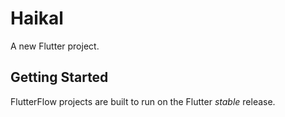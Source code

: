 # Haikal

A new Flutter project.

## Getting Started

FlutterFlow projects are built to run on the Flutter _stable_ release.
